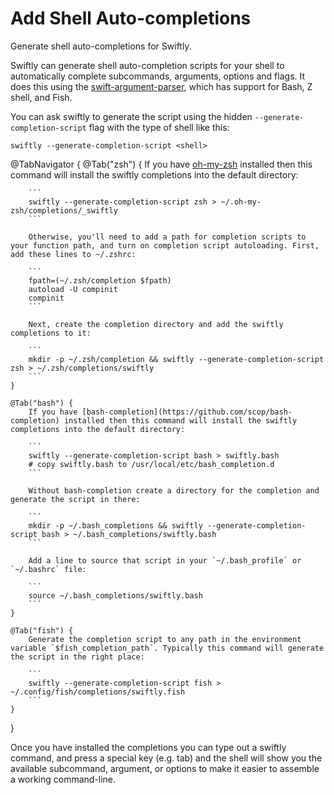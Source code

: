 # Add Shell Auto-completions

Generate shell auto-completions for Swiftly.

Swiftly can generate shell auto-completion scripts for your shell to automatically complete subcommands, arguments, options and flags. It does this using the [swift-argument-parser](https://apple.github.io/swift-argument-parser/documentation/argumentparser/installingcompletionscripts/), which has support for Bash, Z shell, and Fish.

You can ask swiftly to generate the script using the hidden `--generate-completion-script` flag with the type of shell like this:

```
swiftly --generate-completion-script <shell>
```

@TabNavigator {
    @Tab("zsh") {
        If you have [oh-my-zsh](https://ohmyz.sh/) installed then this command will install the swiftly completions into the default directory:

        ```
        swiftly --generate-completion-script zsh > ~/.oh-my-zsh/completions/_swiftly
        ```

        Otherwise, you'll need to add a path for completion scripts to your function path, and turn on completion script autoloading. First, add these lines to ~/.zshrc:

        ```
        fpath=(~/.zsh/completion $fpath)
        autoload -U compinit
        compinit
        ```

        Next, create the completion directory and add the swiftly completions to it:

        ```
        mkdir -p ~/.zsh/completion && swiftly --generate-completion-script zsh > ~/.zsh/completions/swiftly
        ```
    }

    @Tab("bash") {
        If you have [bash-completion](https://github.com/scop/bash-completion) installed then this command will install the swiftly completions into the default directory:

        ```
        swiftly --generate-completion-script bash > swiftly.bash
        # copy swiftly.bash to /usr/local/etc/bash_completion.d
        ```

        Without bash-completion create a directory for the completion and generate the script in there:

        ```
        mkdir -p ~/.bash_completions && swiftly --generate-completion-script bash > ~/.bash_completions/swiftly.bash
        ```

        Add a line to source that script in your `~/.bash_profile` or `~/.bashrc` file:

        ```
        source ~/.bash_completions/swiftly.bash
        ```
    }

    @Tab("fish") {
        Generate the completion script to any path in the environment variable `$fish_completion_path`. Typically this command will generate the script in the right place:

        ```
        swiftly --generate-completion-script fish > ~/.config/fish/completions/swiftly.fish
        ```
    }
}

Once you have installed the completions you can type out a swiftly command, and press a special key (e.g. tab) and the shell will show you the available subcommand, argument, or options to make it easier to assemble a working command-line.
